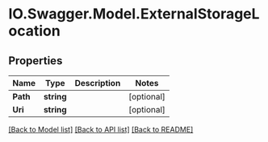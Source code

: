 # IO.Swagger.Model.ExternalStorageLocation
## Properties

Name | Type | Description | Notes
------------ | ------------- | ------------- | -------------
**Path** | **string** |  | [optional] 
**Uri** | **string** |  | [optional] 

[[Back to Model list]](../README.md#documentation-for-models) [[Back to API list]](../README.md#documentation-for-api-endpoints) [[Back to README]](../README.md)

